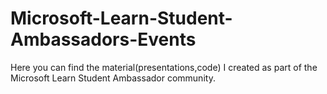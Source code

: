 # Microsoft-Learn-Student-Ambassadors-Events

Here you can find the material(presentations,code) I created as part of the Microsoft Learn Student Ambassador community.
